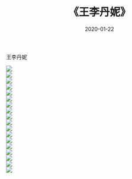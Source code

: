 ﻿---
layout: post
title:  《王李丹妮》
date:   2020-01-22
img: http://pic.660000.xyz/1:/壁纸/明星魅力/华人明星/王李丹妮/000.jpg
categories: [美女, 清纯, 唯美]
---

王李丹妮

 ![](http://pic.660000.xyz/1:/壁纸/明星魅力/华人明星/王李丹妮/001.jpg) <br>![](http://pic.660000.xyz/1:/壁纸/明星魅力/华人明星/王李丹妮/002.jpg) <br>![](http://pic.660000.xyz/1:/壁纸/明星魅力/华人明星/王李丹妮/003.jpg) <br>![](http://pic.660000.xyz/1:/壁纸/明星魅力/华人明星/王李丹妮/004.jpg) <br>![](http://pic.660000.xyz/1:/壁纸/明星魅力/华人明星/王李丹妮/005.jpg) <br>![](http://pic.660000.xyz/1:/壁纸/明星魅力/华人明星/王李丹妮/006.jpg) <br>![](http://pic.660000.xyz/1:/壁纸/明星魅力/华人明星/王李丹妮/007.jpg) <br>![](http://pic.660000.xyz/1:/壁纸/明星魅力/华人明星/王李丹妮/008.jpg) <br>![](http://pic.660000.xyz/1:/壁纸/明星魅力/华人明星/王李丹妮/009.jpg) <br>![](http://pic.660000.xyz/1:/壁纸/明星魅力/华人明星/王李丹妮/010.jpg) <br>![](http://pic.660000.xyz/1:/壁纸/明星魅力/华人明星/王李丹妮/011.jpg) <br>![](http://pic.660000.xyz/1:/壁纸/明星魅力/华人明星/王李丹妮/012.jpg) <br>![](http://pic.660000.xyz/1:/壁纸/明星魅力/华人明星/王李丹妮/013.jpg) <br>![](http://pic.660000.xyz/1:/壁纸/明星魅力/华人明星/王李丹妮/014.jpg) <br>![](http://pic.660000.xyz/1:/壁纸/明星魅力/华人明星/王李丹妮/015.jpg) <br>![](http://pic.660000.xyz/1:/壁纸/明星魅力/华人明星/王李丹妮/016.jpg) <br>![](http://pic.660000.xyz/1:/壁纸/明星魅力/华人明星/王李丹妮/017.jpg) <br>![](http://pic.660000.xyz/1:/壁纸/明星魅力/华人明星/王李丹妮/018.jpg) <br>